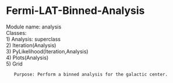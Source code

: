 # Fermi-LAT-Binned-Analysis

Module name: analysis<br/>
Classes: <br/>
       1) Analysis: superclass<br/>
       2) Iteration(Analysis)<br/>
       3) PyLikelihood(Iteration,Analysis)<br/>
       4) Plots(Analysis)<br/>
       5) Grid<br/>

       Purpose: Perform a binned analysis for the galactic center.


